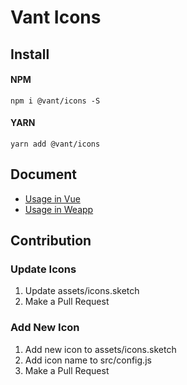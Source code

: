 # Vant Icons

## Install

#### NPM

```shell
npm i @vant/icons -S
```

#### YARN

```shell
yarn add @vant/icons
```

## Document

- [Usage in Vue](https://youzan.github.io/vant/#/zh-CN/icon)
- [Usage in Weapp](https://youzan.github.io/vant-weapp/#/icon)

## Contribution

### Update Icons

1. Update assets/icons.sketch
2. Make a Pull Request

### Add New Icon

1. Add new icon to assets/icons.sketch
2. Add icon name to src/config.js
3. Make a Pull Request
